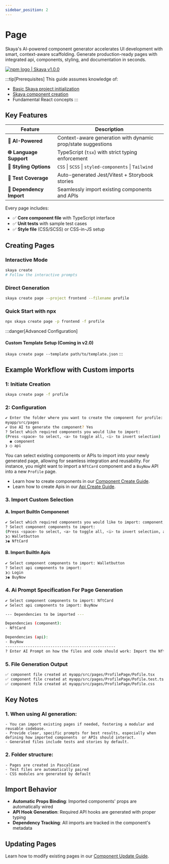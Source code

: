 ```yaml
---
sidebar_position: 2
---
```


# Page

Skaya's AI-powered component generator accelerates UI development with smart, context-aware scaffolding. Generate production-ready pages with integrated api, components, styling, and documentation in seconds.

<div
  style={{
    display: 'flex',
    alignItems: 'center',
    borderRadius: '4px',
    height: '20px',
    marginBottom:'14px',
    border:'2px solid red',
    padding:'1rem'
  }}
>
  <a
    href="https://www.npmjs.com/package/skaya"
    target='blank'
    style={{
      display: 'flex',
      alignItems: 'center',
      gap: '0.5rem',
      color: '#cb3837',
      textDecoration: 'none',
      fontWeight: 'bold',
    }}
  >
    <img
      src="/img/npm-logo-red.png"
      alt="npm logo"
      style={{
        height: '12px',
      }}
    />
    <span>| Skaya v1.0.0</span>
  </a>
</div>




:::tip[Prerequisites]
This guide assumes knowledge of:
- [Basic Skaya project initialization](/docs/category/init)
- [Skaya component creation](/docs/skaya-frontend/Create/Component)
- Fundamental React concepts
:::

## Key Features

| Feature                | Description                                                                 |
|------------------------|-----------------------------------------------------------------------------|
| **🤖 AI-Powered**      | Context-aware generation with dynamic prop/state suggestions                |
| **🌐 Language Support**| TypeScript (`tsx`) with strict typing enforcement                           |
| **🎨 Styling Options** | `CSS` \| `SCSS` \| `styled-components` \| `Tailwind`                       |
| **🧪 Test Coverage**   | Auto-generated Jest/Vitest + Storybook stories                              |
| **🔄 Dependency Import**| Seamlessly import existing components and APIs                              |


Every page includes:
- ✅ **Core component file** with TypeScript interface
- ✅ **Unit tests** with sample test cases
- ✅ **Style file** (CSS/SCSS) or CSS-in-JS setup

## Creating Pages

### Interactive Mode
```bash
skaya create
# Follow the interactive prompts
```

### Direct Generation
```bash
skaya create page --project frontend --filename profile
```

### Quick Start with npx
```bash
npx skaya create page -p frontend -f profile
```

:::danger[Advanced Configuration]
#### Custom Template Setup (Coming in v2.0)
`skaya create page --template path/to/template.json`
:::


## Example Workflow with Custom imports

### 1: Initiate Creation
```bash
skaya create page -f profile
```

### 2: Configuration

```bash
✔ Enter the folder where you want to create the component for profile:
myapp/src/pages
✔ Use AI to generate the component? Yes
? Select which required components you would like to import: 
(Press <space> to select, <a> to toggle all, <i> to invert selection)
  ◉ component
❯ ◯ api
```

You can select existing components or APIs to import into your newly generated page, allowing for seamless integration and reusability. For instance, you might want to import a `NftCard` component and a `BuyNow` API into a new `Profile` page.

- Learn how to create components in our [Component Create Guide](/docs/skaya-frontend/Create/Component).
- Learn how to create Apis in our [Api Create Guide](/docs/skaya-frontend/Create/Api).

### 3. Import Custom Selection

#### A. Import BuiltIn Componenet

```bash
✔ Select which required components you would like to import: component, api
? Select component components to import:
(Press <space> to select, <a> to toggle all, <i> to invert selection, and <enter> to proceed)
❯◯ Walletbutton
❯◉ NftCard
```
#### B. Import BuiltIn Apis


```bash
✔ Select component components to import: Walletbutton
? Select api components to import:
❯◯ Login
❯◉ BuyNow
```

### 4. Ai Prompt Specification For Page Generation

```bash
✔ Select component components to import: NftCard
✔ Select api components to import: BuyNow

--- Dependencies to be imported ---

Dependencies (component):
- NftCard

Dependencies (api):
- BuyNow
-------------------------------------------------
? Enter AI Prompt on how the files and code should work: Import the Nftcard and use BuyNow api to create a pofile page
```

### 5. File Generation Output

```bash
✅ component file created at myapp/src/pages/ProfilePage/Pofile.tsx
✅ component file created at myapp/src/pages/ProfilePage/Pofile.test.tsx
✅ component file created at myapp/src/pages/ProfilePage/Pofile.css
```

## Key Notes
### 1. When using AI generation:
    - You can import existing pages if needed, fostering a modular and reusable codebase.
    - Provide clear, specific prompts for best results, especially when defining how imported components  or APIs should interact.
    - Generated files include tests and stories by default.

### 2. Folder structure:
    - Pages are created in PascalCase
    - Test files are automatically paired
    - CSS modules are generated by default


## Import Behavior
- **Automatic Props Binding**: Imported components' props are automatically wired
- **API Hook Generation**: Required API hooks are generated with proper typing
- **Dependency Tracking**: All imports are tracked in the component's metadata



## Updating Pages
Learn how to modify existing pages in our [Component Update Guide](/docs/skaya-frontend/Update/Page).